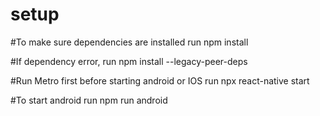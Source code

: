# setup

 

#To make sure dependencies are installed run
npm install

#If dependency error, run
npm install --legacy-peer-deps

#Run Metro first before starting android or IOS run
npx react-native start

#To start android run
npm run android
